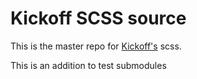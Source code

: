 # Kickoff SCSS source

This is the master repo for [Kickoff's](https://github.com/TryKickoff/kickoff) scss.

This is an addition to test submodules
